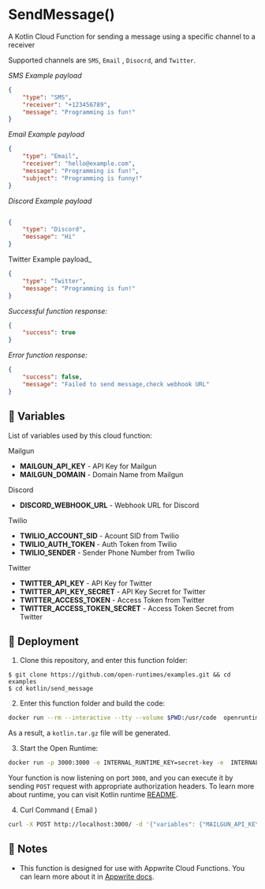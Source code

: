 
# SendMessage()

 A Kotlin Cloud Function for sending a message using a specific channel to a receiver

  

Supported channels are `SMS`, `Email` , `Disocrd`, and `Twitter`.

  

_SMS Example payload_

  

```json
{ 
    "type": "SMS", 
    "receiver": "+123456789", 
    "message": "Programming is fun!" 
}
```

  

_Email Example payload_

  

```json
{
    "type": "Email",
    "receiver": "hello@example.com",
    "message": "Programming is fun!",
    "subject": "Programming is funny!"
}
```

  

_Discord Example payload_

  

```json

{
    "type": "Discord",
    "message": "Hi"
}
```

Twitter Example payload_

  

```json
{
    "type": "Twitter",
    "message": "Programming is fun!"
}
```

  

_Successful function response:_

  

```json
{   
    "success": true 
}
```

  

_Error function response:_

  

```json
{
    "success": false,
    "message": "Failed to send message,check webhook URL"
}
```

## 📝 Variables

  

List of variables used by this cloud function:

  

Mailgun

  

-  **MAILGUN_API_KEY** - API Key for Mailgun
-  **MAILGUN_DOMAIN** - Domain Name from Mailgun

  

Discord

  

-  **DISCORD_WEBHOOK_URL** - Webhook URL for Discord

  

Twilio

  

-  **TWILIO_ACCOUNT_SID** - Acount SID from Twilio
-  **TWILIO_AUTH_TOKEN** - Auth Token from Twilio
-  **TWILIO_SENDER** - Sender Phone Number from Twilio

Twitter
-  **TWITTER_API_KEY** - API Key for Twitter
-  **TWITTER_API_KEY_SECRET** - API Key Secret for Twitter
-  **TWITTER_ACCESS_TOKEN** - Access Token from Twitter
-  **TWITTER_ACCESS_TOKEN_SECRET** - Access Token Secret from Twitter
  

## 🚀 Deployment

  

1. Clone this repository, and enter this function folder:

  

```
$ git clone https://github.com/open-runtimes/examples.git && cd examples
$ cd kotlin/send_message
```

  

2. Enter this function folder and build the code:

  

```bash
docker run --rm --interactive --tty --volume $PWD:/usr/code  openruntimes/kotlin:v1.6.0 sh /usr/local/src/build.kotlin
```

  

As a result, a `kotlin.tar.gz` file will be generated.

  

3. Start the Open Runtime:

  

```bash
docker run -p 3000:3000 -e INTERNAL_RUNTIME_KEY=secret-key -e  INTERNAL_RUNTIME_ENTRYPOINT=main.kt --rm --interactive --tty --volume  $PWD/kotlin.tar.gz:/tmp/kotlin.tar.gz:ro openruntimes/kotlin:v1.6.0 sh /usr/local/src/start.kotlin
```

  

Your function is now listening on port `3000`, and you can execute it by sending `POST` request with appropriate authorization headers. To learn more about runtime, you can visit Kotlin runtime [README](https://github.com/open-runtimes/open-runtimes/tree/main/runtimes/kotlin-1.6/example).

  

4. Curl Command ( Email )

  

```bash
curl -X POST http://localhost:3000/ -d '{"variables": {"MAILGUN_API_KEY":"YOUR_MAILGUN_API_KEY","MAILGUN_DOMAIN":"YOUR_MAILGUN_DOMAIN"},"payload": "{\"type\": \"Email\",\"receiver\": \"hello@example.com\",\"message\": \"Programming is fun!\",\"subject\": \"Programming is funny!\"}"}' -H "X-Internal-Challenge: secret-key" -H  "Content-Type: application/json"
```

  

## 📝 Notes

  

- This function is designed for use with Appwrite Cloud Functions. You can learn more about it in [Appwrite docs](https://appwrite.io/docs/functions).

